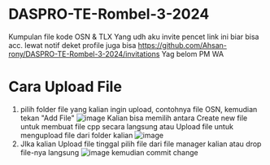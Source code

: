 # DASPRO-TE-Rombel-3-2024
Kumpulan file kode OSN &amp; TLX
Yang udh aku invite pencet link ini biar bisa acc. lewat notif deket profile juga bisa
https://github.com/Ahsan-rony/DASPRO-TE-Rombel-3-2024/invitations
Yag belom PM WA
# Cara Upload File
1. pilih folder file yang kalian ingin upload, contohnya file OSN, kemudian tekan "Add File"
   ![image](https://github.com/user-attachments/assets/dc85d0be-483a-457a-a918-2ddfc1d7a370)
   Kalian bisa memilih antara Create new file untuk membuat file cpp secara langsung atau Upload file untuk mengupload file dari folder kalian
   ![image](https://github.com/user-attachments/assets/0b6e2d37-5d49-4a9b-8d94-2f171789cbf9)
3. JIka kalian Upload file tinggal pilih file dari file manager kalian atau drop file-nya langsung
   ![image](https://github.com/user-attachments/assets/5ffcd578-1052-497b-b69b-5655bbed8a74)
   kemudian commit change



